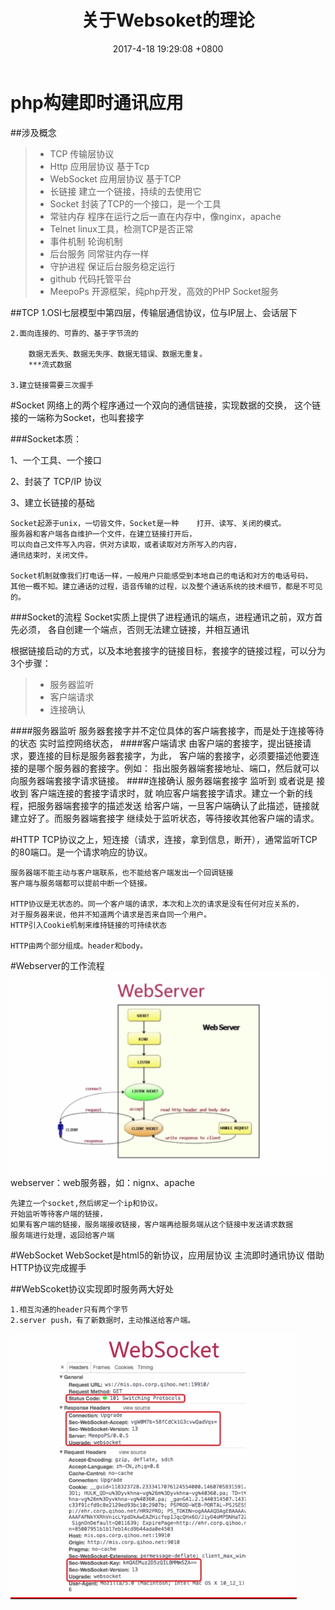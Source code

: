 ﻿---
layout: post
title:  "关于Websoket的理论"
date:   2017-4-18 19:29:08 +0800
categories: php
---

# php构建即时通讯应用


##涉及概念
	
> * TCP				传输层协议
> * Http				应用层协议 	基于Tcp
> * WebSocket			应用层协议	基于TCP
> * 长链接				建立一个链接，持续的去使用它
> * Socket			封装了TCP的一个接口，是一个工具
> * 常驻内存			程序在运行之后一直在内存中，像nginx，apache
> * Telnet			linux工具，检测TCP是否正常
> * 事件机制			轮询机制
> * 后台服务			同常驻内存一样
> * 守护进程			保证后台服务稳定运行
> * github			代码托管平台
> * MeepoPs			开源框架，纯php开发，高效的PHP Socket服务	

##TCP
    1.OSI七层模型中第四层，传输层通信协议，位与IP层上、会话层下

    2.面向连接的、可靠的、基于字节流的
	
    	数据无丢失、数据无失序、数据无错误、数据无重复。
    	***流式数据
	
    3.建立链接需要三次握手

#Socket
    网络上的两个程序通过一个双向的通信链接，实现数据的交换，
    这个链    接的一端称为Socket，也叫套接字

###Socket本质：

1、一个工具、一个接口

2、封装了 TCP/IP 协议

3、建立长链接的基础


	Socket起源于unix，一切皆文件，Socket是一种    打开、读写、关闭的模式。
	服务器和客户端各自维护一个文件，在建立链接打开后，
	可以向自己文件写入内容，供对方读取，或者读取对方所写入的内容，
	通讯结束时，关闭文件。

	Socket机制就像我们打电话一样，一般用户只能感受到本地自己的电话和对方的电话号码，
	其他一概不知。建立通话的过程，语音传输的过程，以及整个通话系统的技术细节，都是不可见的。

###Socket的流程
	Socket实质上提供了进程通讯的端点，进程通讯之前，双方首先必须，
	各自创建一个端点，否则无法建立链接，并相互通讯

根据链接启动的方式，以及本地套接字的链接目标，套接字的链接过程，可以分为3个步骤：

> *	服务器监听
> *	客户端请求
> *	连接确认

####服务器监听
	服务器套接字并不定位具体的客户端套接字，而是处于连接等待的状态
	实时监控网络状态，
####客户端请求
	由客户端的套接字，提出链接请求，要连接的目标是服务器套接字，为此，
	客户端的套接字，必须要描述他要连接的是哪个服务器的套接字。例如：
	指出服务器端套接地址、端口，然后就可以向服务器端套接字请求链接。
####连接确认
	服务器端套接字 监听到 或者说是 接收到 客户端连接的套接字请求时，就
	响应客户端套接字请求。建立一个新的线程，把服务器端套接字的描述发送
	给客户端，一旦客户端确认了此描述，链接就建立好了。而服务器端套接字
	继续处于监听状态，等待接收其他客户端的请求。


#HTTP
	TCP协议之上，短连接（请求，连接，拿到信息，断开），通常监听TCP的80端口。是一个请求响应的协议。
	
	服务器端不能主动与客户端联系，也不能给客户端发出一个回调链接
	客户端与服务端都可以提前中断一个链接。

	HTTP协议是无状态的。同一个客户端的请求，本次和上次的请求是没有任何对应关系的，
	对于服务器来说，他并不知道两个请求是否来自同一个用户。
	HTTP引入Cookie机制来维持链接的可持续状态

	HTTP由两个部分组成。header和body。


#Webserver的工作流程
![mahua](../images/posts/php/webserver.png)
webserver：web服务器，如：nignx、apache
	
	先建立一个socket,然后绑定一个ip和协议。
	开始监听等待客户端的链接，
	如果有客户端的链接，服务端接收链接，客户端再给服务端从这个链接中发送请求数据
	服务端进行处理，返回给客户端


#WebSocket
	WebSocket是html5的新协议，应用层协议
	主流即时通讯协议
	借助HTTP协议完成握手
	
##WebScoket协议实现即时服务两大好处

	1.相互沟通的header只有两个字节
	2.server push，有了新数据时，主动推送给客户端。
	
![mahua](../images/posts/php/websocketHeader.png)
